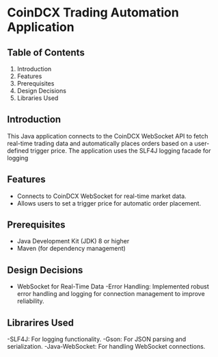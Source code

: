 # CoinDCX Trading Automation Application

## Table of Contents
1. Introduction
2. Features
3. Prerequisites
4. Design Decisions
5. Libraries Used

## Introduction
This Java application connects to the CoinDCX WebSocket API to fetch real-time trading data and automatically places orders based on a user-defined trigger price. The application uses the SLF4J logging facade for logging 

## Features
- Connects to CoinDCX WebSocket for real-time market data.
- Allows users to set a trigger price for automatic order placement.

## Prerequisites
- Java Development Kit (JDK) 8 or higher
- Maven (for dependency management)

## Design Decisions
- WebSocket for Real-Time Data
-Error Handling: Implemented robust error handling and logging for connection management to improve reliability.

## Librarires Used

-SLF4J: For logging functionality.
-Gson: For JSON parsing and serialization.
-Java-WebSocket: For handling WebSocket connections.
